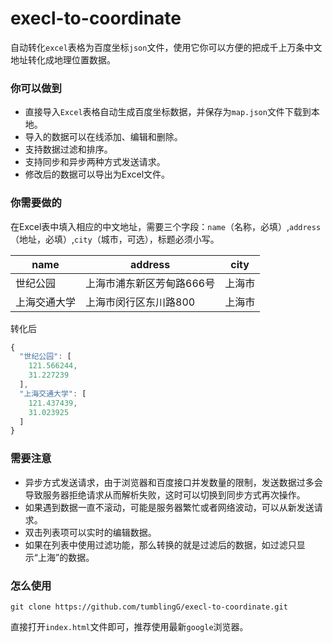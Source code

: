 # execl-to-coordinate
自动转化`excel`表格为百度坐标`json`文件，使用它你可以方便的把成千上万条中文地址转化成地理位置数据。
### 你可以做到
- 直接导入`Excel`表格自动生成百度坐标数据，并保存为`map.json`文件下载到本地。
- 导入的数据可以在线添加、编辑和删除。
- 支持数据过滤和排序。
- 支持同步和异步两种方式发送请求。
- 修改后的数据可以导出为Excel文件。

### 你需要做的
在Excel表中填入相应的中文地址，需要三个字段：`name`（名称，必填）,`address`（地址，必填）,`city`（城市，可选），标题必须小写。

|name|address|city|
|----|-------| -----|
|世纪公园|上海市浦东新区芳甸路666号| 上海市|
|上海交通大学|上海市闵行区东川路800| 上海市|

转化后
```javascript
{
  "世纪公园": [
    121.566244,
    31.227239
  ],
  "上海交通大学": [
    121.437439,
    31.023925
  ]
}
 ````

### 需要注意
- 异步方式发送请求，由于浏览器和百度接口并发数量的限制，发送数据过多会导致服务器拒绝请求从而解析失败，这时可以切换到同步方式再次操作。
- 如果遇到数据一直不滚动，可能是服务器繁忙或者网络波动，可以从新发送请求。
- 双击列表项可以实时的编辑数据。
- 如果在列表中使用过滤功能，那么转换的就是过滤后的数据，如过滤只显示“上海”的数据。

### 怎么使用
```javescript
git clone https://github.com/tumblingG/execl-to-coordinate.git
```
直接打开`index.html`文件即可，推荐使用最新`google`浏览器。


